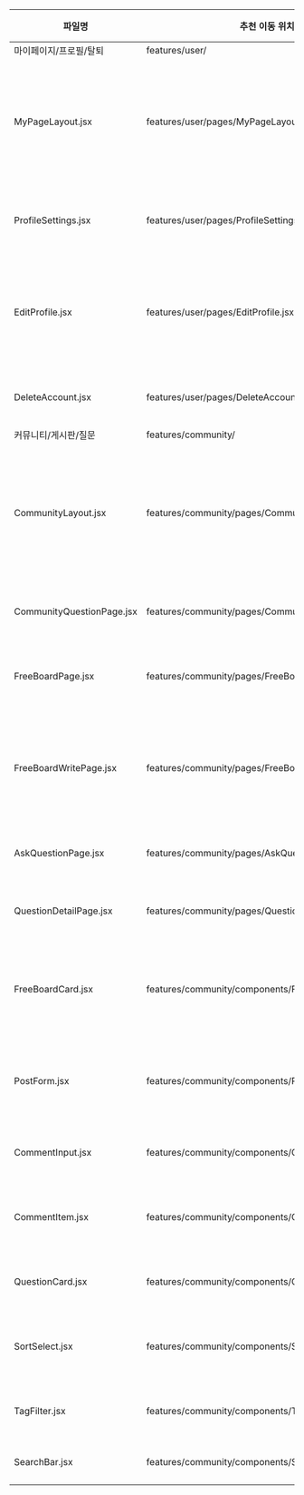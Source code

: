 | 파일명               | 추천 이동 위치                                     | 설명            |
| ----------------- | -------------------------------------------- | ------------- |
| 마이페이지/프로필/탈퇴 | features/user/ | |
| MyPageLayout.jsx | features/user/pages/MyPageLayout.jsx | 마이페이지 레이아웃 |
| ProfileSettings.jsx | features/user/pages/ProfileSettings.jsx | 프로필 설정 |
| EditProfile.jsx | features/user/pages/EditProfile.jsx | 프로필 수정 페이지 |
| DeleteAccount.jsx | features/user/pages/DeleteAccount.jsx | 회원탈퇴 |
| 커뮤니티/게시판/질문 | features/community/ | |
| CommunityLayout.jsx | features/community/pages/CommunityLayout.jsx | 커뮤니티 메인 레이아웃 |
| CommunityQuestionPage.jsx | features/community/pages/CommunityQuestionPage.jsx | 질문 목록 |
| FreeBoardPage.jsx | features/community/pages/FreeBoardPage.jsx | 자유게시판 |
| FreeBoardWritePage.jsx | features/community/pages/FreeBoardWritePage.jsx | 자유게시판 글쓰기 |
| AskQuestionPage.jsx | features/community/pages/AskQuestionPage.jsx | 질문하기 |
| QuestionDetailPage.jsx | features/community/pages/QuestionDetailPage.jsx | 질문 상세 |
| FreeBoardCard.jsx | features/community/components/FreeBoardCard.jsx | 자유게시판 카드 |
| PostForm.jsx | features/community/components/PostForm.jsx | 게시글 작성 폼 |
| CommentInput.jsx | features/community/components/CommentInput.jsx | 댓글 입력 |
| CommentItem.jsx | features/community/components/CommentItem.jsx | 댓글 아이템 |
| QuestionCard.jsx | features/community/components/QuestionCard.jsx | 질문 카드 |
| SortSelect.jsx | features/community/components/SortSelect.jsx | 정렬 셀렉트 |
| TagFilter.jsx | features/community/components/TagFilter.jsx | 태그 필터 |
| SearchBar.jsx | features/community/components/SearchBar.jsx | 검색바 |
